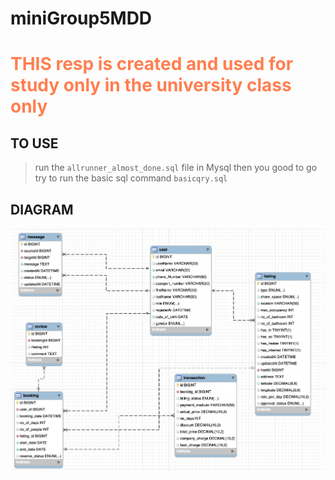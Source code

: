 # miniGroup5MDD
<h1><p style="color:coral"> THIS resp is created and used for study only in the university class only </p:w></h1>

## TO USE
> run the `allrunner_almost_done.sql` file in Mysql
> then you good to go try to run the basic sql command `basicqry.sql` 


## DIAGRAM
![pic](ER.png)


